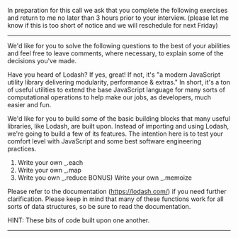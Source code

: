 In preparation for this call we ask that you complete the following exercises and return to me no later than 3 hours prior to your interview. (please let me know if this is too short of notice and we will reschedule for next Friday)

*******
We'd like for you to solve the following questions to the best of your abilities and feel free to leave comments, where necessary, to explain some of the decisions you've made.

Have you heard of Lodash? If yes, great! If not, it's "a modern JavaScript utility library delivering modularity, performance & extras." In short, it's a ton of useful utilities to extend the base JavaScript language for many sorts of computational operations to help make our jobs, as developers, much easier and fun.

We'd like for you to build some of the basic building blocks that many useful libraries, like Lodash, are built upon. Instead of importing and using Lodash, we're going to build a few of its features. The intention here is to test your comfort level with JavaScript and some best software engineering practices. 

1) Write your own _.each
2) Write your own _.map
3) Write you own _.reduce
BONUS) Write your own _.memoize

Please refer to the documentation (https://lodash.com/) if you need further clarification. Please keep in mind that many of these functions work for all sorts of data structures, so be sure to read the documentation.

HINT: These bits of code built upon one another. 
*******